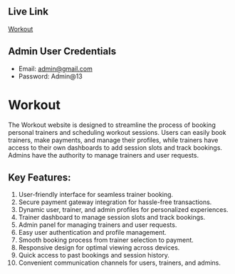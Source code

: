 ## Live Link

[Workout](https://workout-03.web.app/)

## Admin User Credentials

- Email: admin@gmail.com
- Password: Admin@13

# Workout

The Workout website is designed to streamline the process of booking personal trainers and scheduling workout sessions. Users can easily book trainers, make payments, and manage their profiles, while trainers have access to their own dashboards to add session slots and track bookings. Admins have the authority to manage trainers and user requests.

## Key Features:

1. User-friendly interface for seamless trainer booking.
2. Secure payment gateway integration for hassle-free transactions.
3. Dynamic user, trainer, and admin profiles for personalized experiences.
4. Trainer dashboard to manage session slots and track bookings.
5. Admin panel for managing trainers and user requests.
6. Easy user authentication and profile management.
7. Smooth booking process from trainer selection to payment.
8. Responsive design for optimal viewing across devices.
9. Quick access to past bookings and session history.
10. Convenient communication channels for users, trainers, and admins.

